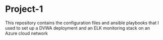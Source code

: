# Project-1
This repository contains the configuration files and ansible playbooks that I used to set up a DVWA deployment and an ELK monitoring stack on an Azure cloud network
